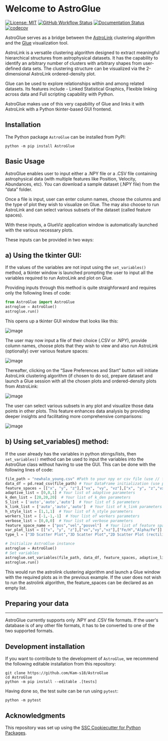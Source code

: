 # Welcome to AstroGlue

[![License: MIT](https://img.shields.io/badge/License-MIT-yellow.svg)](https://opensource.org/licenses/MIT)
[![GitHub Workflow Status](https://img.shields.io/github/actions/workflow/status/Kam-s18/AstroGlue/ci.yml?branch=main)](https://github.com/Kam-s18/AstroGlue/actions/workflows/ci.yml)
[![Documentation Status](https://readthedocs.org/projects/AstroGlue/badge/)](https://AstroGlue.readthedocs.io/)
[![codecov](https://codecov.io/gh/Kam-s18/AstroGlue/branch/main/graph/badge.svg)](https://codecov.io/gh/Kam-s18/AstroGlue)

AstroGlue serves as a bridge between the [AstroLink](https://github.com/william-h-oliver/astrolink) clustering algorithm and the [Glue](https://github.com/glue-viz/glue) visualization tool. 

AstroLink is a versatile clustering algorithm designed to extract meaningful hierarchical structures from astrophysical datasets. It has the capability to identify an arbitrary number of clusters with arbitrary shapes from user-defined data sets. The clustering structure can be visualized via the 2-dimensional AstroLink ordered-density plot.

Glue can be used to explore relationships within and among related datasets. Its features include - Linked Statistical Graphics, Flexible linking across data and Full scripting capability with Python. 

AstroGlue makes use of this very capability of Glue and links it with AstroLink with a Python tkinter-based GUI frontend.

## Installation

The Python package `AstroGlue` can be installed from PyPI:

```
python -m pip install AstroGlue
```
Basic Usage
-------------------
AstroGlue enables user to input either a .NPY file or a .CSV file containing astrophysical data (with multiple features like Position, Velocity, Abundances, etc). You can download a sample dataset (.NPY file) from the “data” folder.

Once a file is input, user can enter column names, choose the columns and the type of plot they wish to visualize on Glue. The may also choose to run AstroLink and can select various subsets of the dataset (called feature spaces). 

With these inputs, a GlueViz application window is automatically launched with the various necessary plots.

These inputs can be provided in two ways:

a) Using the tkinter GUI: 
---------
If the values of the variables are not input using the `set_variables()` method, a tkinter window 
is launched prompting the user to input all the variables required to run AstroLink and plot on Glue. 

Providing inputs through this method is quite straighforward and requires only the following lines of code:

```python
from AstroGlue import AstroGlue
astroglue = AstroGlue()
astroglue.run()
```

This opens up a tkinter GUI window that looks like this:

![image](https://github.com/Kam-s18/AstroGlue/assets/105807625/ddc2c1d7-187c-4a2c-acad-b4b6b2299966)

The user may now input a file of their choice (.CSV or .NPY), provide column names, choose plots that they wish to view and also run AstroLink (optionally) over various feature spaces:

![image](https://github.com/Kam-s18/AstroGlue/assets/105807625/d3849a38-c49f-4bf4-b00f-6ce6e809af3c)

Thereafter, clicking on the “Save Preferences and Start” button will initiate AstroLink clustering algorithm (if chosen to do so), prepare dataset and launch a Glue session with all the chosen plots and ordered-density plots from AtstroLink:

![image](https://github.com/Kam-s18/AstroGlue/assets/105807625/0a46a14b-8696-4b0c-8b09-b803eccd0680)

The user can select various subsets in any plot and visualize those data points in other plots. This feature enhances data analysis by providing deeper insights and facilitating more comprehensive comparisons:

![image](https://github.com/Kam-s18/AstroGlue/assets/105807625/79706ea7-48c2-4499-9c98-03b3ff91e892)

b) Using set_variables() method:
--------------------------------------------
If the user already has the variables in python stirngs/lists, then `set_variables()` method can be used to input the variables into the AstroGlue class without having to use the GUI. This can be done with the following lines of code:

```python
file_path = "newhalo_young.csv" #Path to your npy or csv file (use // for absolute path)
data_df = pd.read_csv(file_path) # Your DataFrame initialization (use pd.read_csv or convert you numpy file to dataframe with column names)
feature_spaces = [["x", "y", "z"],["vx", "vy", "vz"],["x", "y", "z","vx", "vy", "vz"]] # Your list of feature spaces
adaptive_list = [0,0,1] # Your list of adaptive parameters
k_den_list = [20,20,20]  # Your list of k_den parameters
S_list = ['auto','auto','auto']  # Your list of S parameters
k_link_list = ['auto','auto','auto']  # Your list of k_link parameters
h_style_list = [1,1,1]  # Your list of h_style parameters
workers_list = [-1,-1,-1]  # Your list of workers parameters
verbose_list = [0,0,0]  # Your list of verbose parameters
feature_space_name = ["pos","vel","posvel"]  # Your list of feature space names
var_plot_list = [["x", "y", "z"],["vx","vy","vz"],["Fe/H","Alpha/Fe"]]  # Your list of variable plots
type_l = ["3D Scatter Plot","3D Scatter Plot","2D Scatter Plot (rectilinear)"]  # Your list of plot types

# Initialize AstroGlue instance
astroglue = AstroGlue()
# Set variables
astroglue.set_variables(file_path, data_df, feature_spaces, adaptive_list, k_den_list, S_list, k_link_list, h_style_list, workers_list, verbose_list, feature_space_name, var_plot_list, type_l)
astroglue.run()
```

This would run the astrolink clustering algorithm and launch a Glue window with the required plots as in the previous example. If the user does not wish to run the astrolink algorithm, the feature_spaces can be declared as an empty list.

## Preparing your data
---------------------------------
AstroGlue currently supports only .NPY and .CSV file formats. If the user's database is of any other file formats, it has to be converted to one of the two supported formats.

## Development installation

If you want to contribute to the development of `AstroGlue`, we recommend
the following editable installation from this repository:

```
git clone https://github.com/Kam-s18/AstroGlue
cd AstroGlue
python -m pip install --editable .[tests]
```

Having done so, the test suite can be run using `pytest`:

```
python -m pytest
```

## Acknowledgments

This repository was set up using the [SSC Cookiecutter for Python Packages](https://github.com/ssciwr/cookiecutter-python-package).
